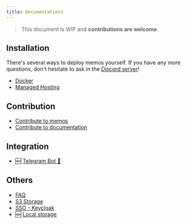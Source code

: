 ```yaml
---
title: Documentations
---
```


> This document is WIP and **contributions are welcome**.

## Installation

There's several ways to deploy memos yourself.
If you have any more questions, don't hesitate to ask in the [Discord server](https://discord.gg/tfPJa4UmAv)!

- [Docker](/docs/install/docker)
- [Managed Hosting](/docs/install/cloud)

## Contribution

- [Contribute to memos](/docs/contribution/development/)
- [Contribute to documentation](/docs/contribution/documentation/)

## Integration

- 🆕 [Telegram Bot 🤖️](/docs/integration/telegram-bot)

## Others

- [FAQ](/docs/faq)
- [S3 Storage](/docs/storage)
- [SSO - Keycloak](/docs/keycloak)
- 🆕 [Local storage](/docs/local-storage)
